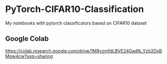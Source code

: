 # PyTorch-CIFAR10-Classification
My notebooks with pytorch classificators based on CIFAR10 dataset

## Google Colab
https://colab.research.google.com/drive/1M8vzmfdLBVE24GadN_Yztj2DxBMqw4cw?usp=sharing
